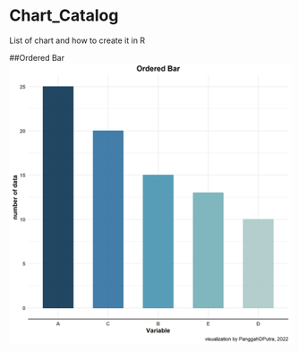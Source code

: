 # Chart_Catalog
 List of chart and how to create it in R

##Ordered Bar
![alt text](https://github.com/panggahdputra/Chart_Catalog/blob/main/1_ordered_bar.png)
